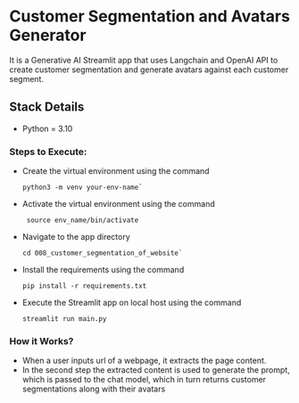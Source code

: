 # Customer Segmentation and Avatars Generator

It is a Generative AI Streamlit app that uses Langchain and OpenAI API to create customer segmentation and generate 
avatars against each customer segment.

## Stack Details
- Python = 3.10

### Steps to Execute:
- Create the virtual environment using the command
  ```
  python3 -m venv your-env-name`
  ```
- Activate the virtual environment using the command
  ```
   source env_name/bin/activate
  ``` 
- Navigate to the app directory
  ```
  cd 008_customer_segmentation_of_website`
  ```
- Install the requirements using the command
  ```
  pip install -r requirements.txt
  ```
- Execute the Streamlit app on local host using the command
  ```
  streamlit run main.py
  ```

### How it Works?
- When a user inputs url of a webpage, it extracts the page content.
- In the second step the extracted content is used to generate the prompt, which is passed to the chat model, 
  which in turn returns customer segmentations along with their avatars
